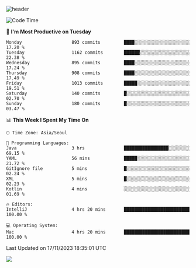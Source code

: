 ![header](https://capsule-render.vercel.app/api?type=Egg&color=timeAuto&height=300&section=header&text=PoPo&fontSize=90&animation=fadeIn)

  <!--START_SECTION:waka-->
![Code Time](http://img.shields.io/badge/Code%20Time-1%2C264%20hrs%2026%20mins-blue)

📅 **I'm Most Productive on Tuesday** 

```text
Monday                   893 commits         ████░░░░░░░░░░░░░░░░░░░░░   17.20 % 
Tuesday                  1162 commits        ██████░░░░░░░░░░░░░░░░░░░   22.38 % 
Wednesday                895 commits         ████░░░░░░░░░░░░░░░░░░░░░   17.24 % 
Thursday                 908 commits         ████░░░░░░░░░░░░░░░░░░░░░   17.49 % 
Friday                   1013 commits        █████░░░░░░░░░░░░░░░░░░░░   19.51 % 
Saturday                 140 commits         █░░░░░░░░░░░░░░░░░░░░░░░░   02.70 % 
Sunday                   180 commits         █░░░░░░░░░░░░░░░░░░░░░░░░   03.47 % 
```


📊 **This Week I Spent My Time On** 

```text
🕑︎ Time Zone: Asia/Seoul

💬 Programming Languages: 
Java                     3 hrs               █████████████████░░░░░░░░   69.15 % 
YAML                     56 mins             █████░░░░░░░░░░░░░░░░░░░░   21.72 % 
GitIgnore file           5 mins              █░░░░░░░░░░░░░░░░░░░░░░░░   02.24 % 
XML                      5 mins              █░░░░░░░░░░░░░░░░░░░░░░░░   02.23 % 
Kotlin                   4 mins              ░░░░░░░░░░░░░░░░░░░░░░░░░   01.69 % 

🔥 Editors: 
IntelliJ                 4 hrs 20 mins       █████████████████████████   100.00 % 

💻 Operating System: 
Mac                      4 hrs 20 mins       █████████████████████████   100.00 % 
```


 Last Updated on 17/11/2023 18:35:01 UTC
<!--END_SECTION:waka-->



<img src="https://capsule-render.vercel.app/api?type=Egg&color=timeAuto&height=300&section=footer&text=PoPo&fontSize=90&animation=fadeIn&reversal=true" />
